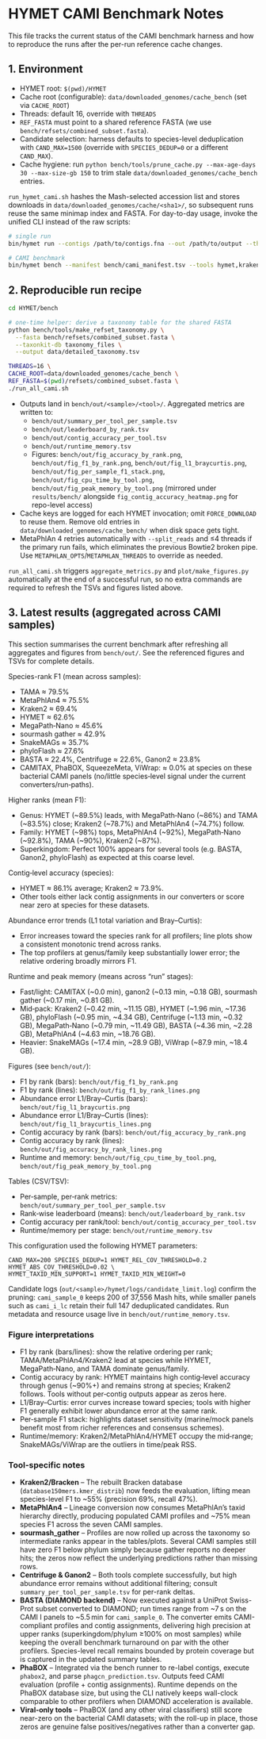# HYMET CAMI Benchmark Notes

This file tracks the current status of the CAMI benchmark harness and how to reproduce the runs after the per-run reference cache changes.

## 1. Environment

- HYMET root: `$(pwd)/HYMET`
- Cache root (configurable): `data/downloaded_genomes/cache_bench` (set via `CACHE_ROOT`)
- Threads: default 16, override with `THREADS`
- `REF_FASTA` must point to a shared reference FASTA (we use `bench/refsets/combined_subset.fasta`).
- Candidate selection: harness defaults to species-level deduplication with `CAND_MAX=1500` (override with `SPECIES_DEDUP=0` or a different `CAND_MAX`).
- Cache hygiene: run `python bench/tools/prune_cache.py --max-age-days 30 --max-size-gb 150` to trim stale `data/downloaded_genomes/cache_bench` entries.

`run_hymet_cami.sh` hashes the Mash-selected accession list and stores downloads in `data/downloaded_genomes/cache/<sha1>/`, so subsequent runs reuse the same minimap index and FASTA. For day-to-day usage, invoke the unified CLI instead of the raw scripts:

```bash
# single run
bin/hymet run --contigs /path/to/contigs.fna --out /path/to/output --threads 16

# CAMI benchmark
bin/hymet bench --manifest bench/cami_manifest.tsv --tools hymet,kraken2,centrifuge
```

## 2. Reproducible run recipe

```bash
cd HYMET/bench

# one-time helper: derive a taxonomy table for the shared FASTA
python bench/tools/make_refset_taxonomy.py \
  --fasta bench/refsets/combined_subset.fasta \
  --taxonkit-db taxonomy_files \
  --output data/detailed_taxonomy.tsv

THREADS=16 \
CACHE_ROOT=data/downloaded_genomes/cache_bench \
REF_FASTA=$(pwd)/refsets/combined_subset.fasta \
./run_all_cami.sh
```

- Outputs land in `bench/out/<sample>/<tool>/`. Aggregated metrics are written to:
  - `bench/out/summary_per_tool_per_sample.tsv`
  - `bench/out/leaderboard_by_rank.tsv`
  - `bench/out/contig_accuracy_per_tool.tsv`
  - `bench/out/runtime_memory.tsv`
  - Figures: `bench/out/fig_accuracy_by_rank.png`, `bench/out/fig_f1_by_rank.png`, `bench/out/fig_l1_braycurtis.png`, `bench/out/fig_per_sample_f1_stack.png`, `bench/out/fig_cpu_time_by_tool.png`, `bench/out/fig_peak_memory_by_tool.png` (mirrored under `results/bench/` alongside `fig_contig_accuracy_heatmap.png` for repo-level access)
- Cache keys are logged for each HYMET invocation; omit `FORCE_DOWNLOAD` to reuse them. Remove old entries in `data/downloaded_genomes/cache_bench/` when disk space gets tight.
- MetaPhlAn 4 retries automatically with `--split_reads` and ≤4 threads if the primary run fails, which eliminates the previous Bowtie2 broken pipe. Use `METAPHLAN_OPTS`/`METAPHLAN_THREADS` to override as needed.

`run_all_cami.sh` triggers `aggregate_metrics.py` and `plot/make_figures.py` automatically at the end of a successful run, so no extra commands are required to refresh the TSVs and figures listed above.

## 3. Latest results (aggregated across CAMI samples)

This section summarises the current benchmark after refreshing all aggregates and figures from `bench/out/`. See the referenced figures and TSVs for complete details.

Species-rank F1 (mean across samples):
- TAMA ≈ 79.5%
- MetaPhlAn4 ≈ 75.5%
- Kraken2 ≈ 69.4%
- HYMET ≈ 62.6%
- MegaPath‑Nano ≈ 45.6%
- sourmash gather ≈ 42.9%
- SnakeMAGs ≈ 35.7%
- phyloFlash ≈ 27.6%
- BASTA ≈ 22.4%, Centrifuge ≈ 22.6%, Ganon2 ≈ 23.8%
- CAMITAX, PhaBOX, SqueezeMeta, ViWrap: ≈ 0.0% at species on these bacterial CAMI panels (no/little species‑level signal under the current converters/run‑paths).

Higher ranks (mean F1):
- Genus: HYMET (~89.5%) leads, with MegaPath‑Nano (~86%) and TAMA (~83.5%) close; Kraken2 (~78.7%) and MetaPhlAn4 (~74.7%) follow.
- Family: HYMET (~98%) tops, MetaPhlAn4 (~92%), MegaPath‑Nano (~92.8%), TAMA (~90%), Kraken2 (~87%).
- Superkingdom: Perfect 100% appears for several tools (e.g. BASTA, Ganon2, phyloFlash) as expected at this coarse level.

Contig‑level accuracy (species):
- HYMET ≈ 86.1% average; Kraken2 ≈ 73.9%.
- Other tools either lack contig assignments in our converters or score near zero at species for these datasets.

Abundance error trends (L1 total variation and Bray–Curtis):
- Error increases toward the species rank for all profilers; line plots show a consistent monotonic trend across ranks.
- The top profilers at genus/family keep substantially lower error; the relative ordering broadly mirrors F1.

Runtime and peak memory (means across “run” stages):
- Fast/light: CAMITAX (~0.0 min), ganon2 (~0.13 min, ~0.18 GB), sourmash gather (~0.17 min, ~0.81 GB).
- Mid‑pack: Kraken2 (~0.42 min, ~11.15 GB), HYMET (~1.96 min, ~17.36 GB), phyloFlash (~0.95 min, ~4.34 GB), Centrifuge (~1.13 min, ~0.32 GB), MegaPath‑Nano (~0.79 min, ~11.49 GB), BASTA (~4.36 min, ~2.28 GB), MetaPhlAn4 (~4.63 min, ~18.76 GB).
- Heavier: SnakeMAGs (~17.4 min, ~28.9 GB), ViWrap (~87.9 min, ~18.4 GB).

Figures (see `bench/out/`):
- F1 by rank (bars): `bench/out/fig_f1_by_rank.png`
- F1 by rank (lines): `bench/out/fig_f1_by_rank_lines.png`
- Abundance error L1/Bray–Curtis (bars): `bench/out/fig_l1_braycurtis.png`
- Abundance error L1/Bray–Curtis (lines): `bench/out/fig_l1_braycurtis_lines.png`
- Contig accuracy by rank (bars): `bench/out/fig_accuracy_by_rank.png`
- Contig accuracy by rank (lines): `bench/out/fig_accuracy_by_rank_lines.png`
- Runtime and memory: `bench/out/fig_cpu_time_by_tool.png`, `bench/out/fig_peak_memory_by_tool.png`

Tables (CSV/TSV):
- Per‑sample, per‑rank metrics: `bench/out/summary_per_tool_per_sample.tsv`
- Rank‑wise leaderboard (means): `bench/out/leaderboard_by_rank.tsv`
- Contig accuracy per rank/tool: `bench/out/contig_accuracy_per_tool.tsv`
- Runtime/memory per stage: `bench/out/runtime_memory.tsv`

This configuration used the following HYMET parameters:

```
CAND_MAX=200 SPECIES_DEDUP=1 HYMET_REL_COV_THRESHOLD=0.2 HYMET_ABS_COV_THRESHOLD=0.02 \
HYMET_TAXID_MIN_SUPPORT=1 HYMET_TAXID_MIN_WEIGHT=0
```

Candidate logs (`out/<sample>/hymet/logs/candidate_limit.log`) confirm the pruning: `cami_sample_0` keeps 200 of 37,556 Mash hits, while smaller panels such as `cami_i_lc` retain their full 147 deduplicated candidates. Run metadata and resource usage live in `bench/out/runtime_memory.tsv`.

### Figure interpretations
- F1 by rank (bars/lines): show the relative ordering per rank; TAMA/MetaPhlAn4/Kraken2 lead at species while HYMET, MegaPath‑Nano, and TAMA dominate genus/family.
- Contig accuracy by rank: HYMET maintains high contig‑level accuracy through genus (~90%+) and remains strong at species; Kraken2 follows. Tools without per‑contig outputs appear as zeros here.
- L1/Bray–Curtis: error curves increase toward species; tools with higher F1 generally exhibit lower abundance error at the same rank.
- Per‑sample F1 stack: highlights dataset sensitivity (marine/mock panels benefit most from richer references and consensus schemes).
- Runtime/memory: Kraken2/MetaPhlAn4/HYMET occupy the mid‑range; SnakeMAGs/ViWrap are the outliers in time/peak RSS.

### Tool-specific notes
- **Kraken2/Bracken** – The rebuilt Bracken database (`database150mers.kmer_distrib`) now feeds the evaluation, lifting mean species-level F1 to ~55% (precision 69%, recall 47%).
- **MetaPhlAn4** – Lineage conversion now consumes MetaPhlAn’s taxid hierarchy directly, producing populated CAMI profiles and ~75% mean species F1 across the seven CAMI samples.
- **sourmash_gather** – Profiles are now rolled up across the taxonomy so intermediate ranks appear in the tables/plots. Several CAMI samples still have zero F1 below phylum simply because gather reports no deeper hits; the zeros now reflect the underlying predictions rather than missing rows.
- **Centrifuge & Ganon2** – Both tools complete successfully, but high abundance error remains without additional filtering; consult `summary_per_tool_per_sample.tsv` for per-rank deltas.
- **BASTA (DIAMOND backend)** – Now executed against a UniProt Swiss-Prot subset converted to DIAMOND; run times range from ~7 s on the CAMI I panels to ~5.5 min for `cami_sample_0`. The converter emits CAMI-compliant profiles and contig assignments, delivering high precision at upper ranks (superkingdom/phylum ≥100% on most samples) while keeping the overall benchmark turnaround on par with the other profilers. Species-level recall remains bounded by protein coverage but is captured in the updated summary tables.
- **PhaBOX** – Integrated via the bench runner to re-label contigs, execute `phabox2`, and parse `phagcn_prediction.tsv`. Outputs feed CAMI evaluation (profile + contig assignments). Runtime depends on the PhaBOX database size, but using the CLI natively keeps wall-clock comparable to other profilers when DIAMOND acceleration is available.
- **Viral-only tools** – PhaBOX (and any other viral classifiers) still score near-zero on the bacterial CAMI datasets; with the roll-up in place, those zeros are genuine false positives/negatives rather than a converter gap.
